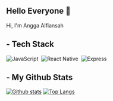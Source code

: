 ## Hello Everyone 👋
<p align='left'>Hi, I'm Angga Alfiansah</p>


## - Tech Stack

![JavaScript](https://img.shields.io/badge/-JavaScript-282A36?style=flat&logo=javascript)&nbsp;
![React Native](https://img.shields.io/badge/-React_Native-282A36?style=flat&logo=react)&nbsp;
![Express](https://img.shields.io/badge/-Express-282A36?style=flat&logo=express)&nbsp;


## - My Github Stats

[![Github stats](https://github-readme-stats.vercel.app/api?username=anggaalfiansah&show_icons=true&include_all_commits=true&hide_border=true&bg_color=282A36&icon_color=686868&title_color=57c7ff&text_color=9aedfe&custom_title=My+Github+Stats)](https://github.com/anggaalfiansah)
[![Top Langs](https://github-readme-stats.vercel.app/api/top-langs/?username=Anggasayogo&layout=compact&hide_border=true&bg_color=282A36&icon_color=686868&title_color=57c7ff&text_color=9aedfe)](https://github.com/anggaalfiansah)
